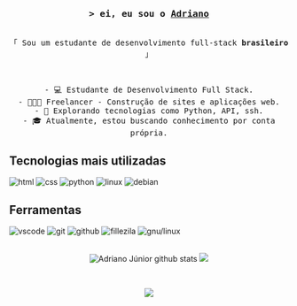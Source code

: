 
<!-- Intro  -->
<h3 align="center">
        <samp>&gt; ei, eu sou o 
                <b><a target="_blank" href="https://alsiam.com">Adriano</a></b>
        </samp>
</h3>


<p align="center"> 
  <samp>
    <br>
    「 Sou um estudante de desenvolvimento full-stack <b>brasileiro</b> 」
    <br>
    <br>
  </samp>
</p>


<p align="center"> 
  <samp>
    <br>
    - 💻 Estudante de Desenvolvimento Full Stack. <br>
    - 👨🏽‍💻 Freelancer - Construção de sites e aplicações web. <br>
    - 🔭 Explorando tecnologias como Python, API, ssh. <br>
    - 🎓 Atualmente, estou buscando conhecimento por conta própria. <br>
  </samp>
</p>

<div style="display: inline_block">

## Tecnologias mais utilizadas

<img src="https://img.shields.io/badge/HTML5-E34F26?style=for-the-badge&logo=html5&logoColor=white" alt="html">
<img src="https://img.shields.io/badge/CSS3-1572B6?style=for-the-badge&logo=css3&logoColor=white" alt="css">
<img src="https://img.shields.io/badge/Python-3776AB?style=for-the-badge&logo=python&logoColor=white" alt="python">
<img src="https://img.shields.io/badge/LINUX-f7b30b?style=for-the-badge&logo=linux&logoColor=black" alt="linux">
<img src="https://img.shields.io/badge/debian-d81258?style=for-the-badge&logo=debian&logoColor=1f0809" alt="debian">



## Ferramentas
<div style="display: inline-block">
<img src="https://img.shields.io/badge/vscode-0076c6?style=for-the-badge&logo=visual-studio-code&logoColor=white" alt="vscode">
<img src="https://img.shields.io/badge/GIT-E44C30?style=for-the-badge&logo=git&logoColor=white" alt="git">
<img src="https://img.shields.io/badge/GitHub-100000?style=for-the-badge&logo=github&logoColor=white" alt="github">
<img src="https://img.shields.io/badge/FileZilla-b80000?style=for-the-badge&logo=FileZilla&logoColor=white" alt="fillezila">
<img src="https://img.shields.io/badge/GNU/LINUX-557f90?style=for-the-badge&logo=gnu&logoColor=white" alt="gnu/linux">

</div></br>
</div>
</br>

<p align="center">
  <img src="https://github-readme-stats.vercel.app/api?username=drianojr&show_icons=true&count_private=true&hide_border=true&title_color=6C757D&icon_color=6C757D&text_color=6C757D&bg_color=0d1117" alt="Adriano Júnior github stats"/>
  <img src="https://github-readme-stats.vercel.app/api/top-langs/?username=AdrianoCoding&layout=compact&hide_border=true&title_color=6C757D&text_color=6C757D&bg_color=0d1117"/>              
</p></br>

<!-- Troféus GitHub -->
<!-- Troque 'seu_usuario' pelo seu nome de usuário do GitHub -->
<p align="center">
  <img src="https://github-profile-trophy.vercel.app/?username=drianojr&theme=dracula&row=2&no-bg=true&column=3&margin-w=15&margin-h=15" />
</p></br>

<!-- Gráfico de atividade do GitHub -->
<!-- Troque 'seu_usuario' pelo seu nome de usuário do GitHub -->

